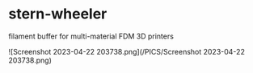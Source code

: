 # stern-wheeler
filament buffer for multi-material FDM 3D printers

![Screenshot 2023-04-22 203738.png](/PICS/Screenshot 2023-04-22 203738.png)
